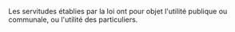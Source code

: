   
 Les servitudes établies par la loi ont pour objet l'utilité publique ou communale, ou l'utilité des particuliers.  

  

